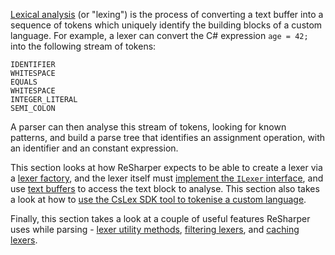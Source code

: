 [//]: # (title: Lexing)

[Lexical analysis](https://en.wikipedia.org/wiki/Lexical_analysis) (or "lexing") is the process of converting a text buffer into a sequence of tokens which uniquely identify the building blocks of a custom language. For example, a lexer can convert the C# expression `age = 42;` into the following stream of tokens:

```text
IDENTIFIER
WHITESPACE
EQUALS
WHITESPACE
INTEGER_LITERAL
SEMI_COLON
```

A parser can then analyse this stream of tokens, looking for known patterns, and build a parse tree that identifies an assignment operation, with an identifier and an constant expression.

This section looks at how ReSharper expects to be able to create a lexer via a [lexer factory](LexerFactories.md), and the lexer itself must [implement the `ILexer` interface](ImplementingLexers.md), and use [text buffers](TextBuffers.md) to access the text block to analyse. This section also takes a look at how to [use the CsLex SDK tool to tokenise a custom language](CsLex.md).

Finally, this section takes a look at a couple of useful features ReSharper uses while parsing - [lexer utility methods](LexerUtil.md), [filtering lexers](FilteringLexers.md), and [caching lexers](CachingLexers.md).
